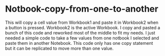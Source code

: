 # Notbook-copy-from-one-to-another
This will copy a cell value from Workbook1 and paste it in Workbook2 when a button is pressed. Workbook2 is the active Workbook.
I copy and pasted a bunch of this code and reworked most of the middle to fit my needs.
I just needed a simple code to take a few values from one notbook I selected and paste them in another Notebook.
This code only has one copy statement but it can be replicated to move more than one value. 
